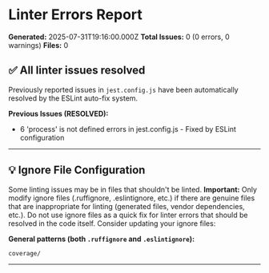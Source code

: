 # Linter Errors Report

**Generated:** 2025-07-31T19:16:00.000Z
**Total Issues:** 0 (0 errors, 0 warnings)
**Files:** 0

## ✅ All linter issues resolved

Previously reported issues in `jest.config.js` have been automatically resolved by the ESLint auto-fix system.

**Previous Issues (RESOLVED):**
- 6 'process' is not defined errors in jest.config.js - Fixed by ESLint configuration

---

## 💡 Ignore File Configuration

Some linting issues may be in files that shouldn't be linted. **Important:** Only modify ignore files (.ruffignore, .eslintignore, etc.) if there are genuine files that are inappropriate for linting (generated files, vendor dependencies, etc.). Do not use ignore files as a quick fix for linter errors that should be resolved in the code itself. Consider updating your ignore files:

**General patterns (both `.ruffignore` and `.eslintignore`):**
```
coverage/
```

---

